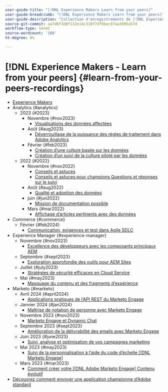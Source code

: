```yaml
---
user-guide-title: "[!DNL Experience Makers Learn from your peers]"
user-guide-breadcrumb: "[!DNL Experience Makers Learn from your peers]"
user-guide-description: "Collection d'enregistrements de [!DNL Experience Makers Learn from your peers]"
source-git-commit: aa7d6f3d8f132e14c318f7df9bec97aa3805a57d
workflow-type: tm+mt
source-wordcount: '168'
ht-degree: 8%

---
```



# [!DNL Experience Makers - Learn from your peers] {#learn-from-your-peers-recordings}

+ [Experience Makers](overview.md)
+ Analytics {#analytics}
   + 2023 {#2023}
      + Novembre {#nov2023}
         + [Visualisations des données affectées](analytics/nov2023/impactful-data-visualizations.md)
      + Août {#aug2023}
         + [Déverrouillage de la puissance des règles de traitement dans Adobe Analytics](analytics/aug2023/processing-rules.md)
      + Février {#feb2023}
         + [Création d’une culture basée sur les données](analytics/feb2023/data-driven-culture.md)
         + [Création d’un suivi de la culture piloté par les données](analytics/feb2023/data-driven-culture-q-and-a.md)
   + 2022 {#2022}
      + Novembre {#nov2022}
         + [Conseils et astuces](analytics/nov2022/tips-and-tricks.md)
         + [Conseils et astuces pour champions Questions et réponses sur le suivi](analytics/nov2022/tips-and-tricks-q-and-a.md)
      + Août {#aug2022}
         + [Qualité et adoption des données](analytics/aug2022/data-quality.md)
      + juin {#jun2022}
         + [Mission de documentation possible](analytics/june2022/mission-possible.md)
      + Mars {#mar2022}
         + [Affichage d’articles pertinents avec des données](analytics/mar2022/stories-with-data.md)
+ Commerce {#commerce}
   + Février {#feb2024}
      + [Communication, exigences et test dans Agile SDLC](commerce/2024/agile-sdlc.md)
+ Experience Manager {#experience-manager}
   + Novembre {#nov2023}
      + [Excellence des développeurs avec les composants principaux AEM](experience-manager/nov2023/core-components.md)
   + Septembre {#sept2023}
      + [Exploration approfondie des outils pour AEM Sites](experience-manager/sept2023/aem-sites-tools.md)
   + Juillet {#july2023}
      + [Stratégies de sécurité efficaces en Cloud Service](experience-manager/july2023/effective-security-strategies-in-cloud-service.md)
   + Mai {#may2023}
      + [Masquage du contenu et des fragments d’expérience](experience-manager/may2023/mastering-content-and-experience-fragments.md)
+ Marketo {#marketo}
   + Avril 2024 {#april2024}
      + [Applications pratiques de l’API REST du Marketo Engage](marketo/april2024/practical-applications-of-marketo-engage-rest-api.md)
   + Janvier 2024 {#jan2024}
      + [Maîtrise de notation de personne avec Marketo Engage](marketo/jan2024/person-scoring-mastery.md)
   + Novembre 2023 {#nov2023}
      + [Marketo Engage et Dynamic Chat](marketo/nov2023/dynamic-chat.md)
   + Septembre 2023 {#sept2023}
      + [Amélioration de la délivrabilité des emails avec Marketo Engage](marketo/sept2023/email-deliverability.md)
   + Juin 2023 {#june2023}
      + [Suivi, analyse et optimisation de vos campagnes marketing](marketo/june2023/marketing-campaigns.md)
   + Mai 2023 {#may2023}
      + [Suivi de la personnalisation à l’aide du code d’échelle [!DNL Marketo Engage]](marketo/may2023/personalization-at-scale.md)
   + Mars 2023 {#mar2023}
      + [Comment créer votre [!DNL Adobe Marketo Engage] Contenu évolutif](marketo/mar2023/templates-tokens-teamwork.md)
+ [Découvrez comment envoyer une application championne d’Adobe standard](./adobe-champion-application.md)
